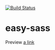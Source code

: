[![Build Status](https://travis-ci.com/elixian/easy-sass.svg?branch=master)](https://travis-ci.com/elixian/easy-sass)

# easy-sass


Preview [a link](https://htmlpreview.github.io/?https://github.com/elixian/easy-sass/blob/master/src/index.html)
